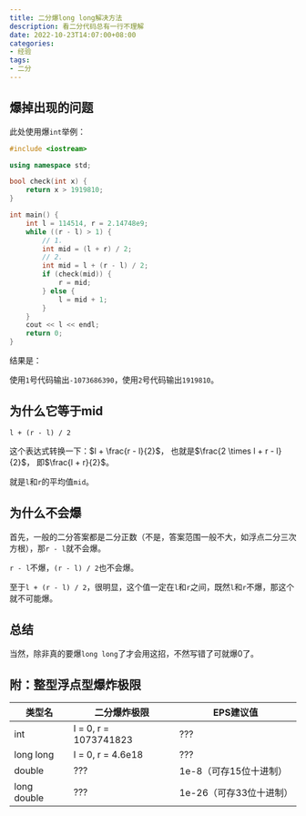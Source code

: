 ```yaml
---
title: 二分爆long long解决方法
description: 看二分代码总有一行不理解
date: 2022-10-23T14:07:00+08:00
categories:
- 经验
tags:
- 二分
---
```


## 爆掉出现的问题

此处使用爆`int`举例：
```cpp
#include <iostream>

using namespace std;

bool check(int x) {
    return x > 1919810;
}

int main() {
    int l = 114514, r = 2.14748e9;
    while ((r - l) > 1) {
        // 1.
        int mid = (l + r) / 2;
        // 2.
        int mid = l + (r - l) / 2;
        if (check(mid)) {
            r = mid;
        } else {
            l = mid + 1;
        }
    }
    cout << l << endl;
    return 0;
}
```
结果是：

使用`1`号代码输出`-1073686390`，使用`2`号代码输出`1919810`。

## 为什么它等于mid

`l + (r - l) / 2`

这个表达式转换一下：$l + \frac{r - l}{2}$，
也就是$\frac{2 \times l + r - l}{2}$，
即$\frac{l + r}{2}$。

就是`l`和`r`的平均值`mid`。

## 为什么不会爆

首先，一般的二分答案都是二分正数（不是，答案范围一般不大，如浮点二分三次方根），那`r - l`就不会爆。

`r - l`不爆，`(r - l) / 2`也不会爆。

至于`l + (r - l) / 2`，很明显，这个值一定在`l`和`r`之间，既然`l`和`r`不爆，那这个就不可能爆。

## 总结

当然，除非真的要爆`long long`了才会用这招，不然写错了可就爆0了。

## 附：整型浮点型爆炸极限

|类型名|二分爆炸极限|EPS建议值|
|-----|-----|-----|
|int|l = 0, r = 1073741823|???|
|long long|l = 0, r = 4.6e18|???|
|double|???|1e-8（可存15位十进制）|
|long double|???|1e-26（可存33位十进制）|